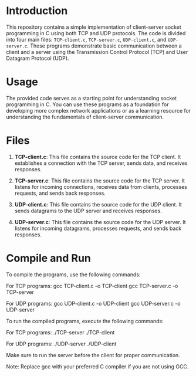 # Introduction
This repository contains a simple implementation of client-server socket programming in C using both TCP and UDP protocols. The code is divided into four main files: `TCP-client.c`, `TCP-server.c`, `UDP-client.c`, and `UDP-server.c`. These programs demonstrate basic communication between a client and a server using the Transmission Control Protocol (TCP) and User Datagram Protocol (UDP).

# Usage
The provided code serves as a starting point for understanding socket programming in C. You can use these programs as a foundation for developing more complex network applications or as a learning resource for understanding the fundamentals of client-server communication.

# Files
1. **TCP-client.c**: This file contains the source code for the TCP client. It establishes a connection with the TCP server, sends data, and receives responses.

2. **TCP-server.c**: This file contains the source code for the TCP server. It listens for incoming connections, receives data from clients, processes requests, and sends back responses.

3. **UDP-client.c**: This file contains the source code for the UDP client. It sends datagrams to the UDP server and receives responses.

4. **UDP-server.c**: This file contains the source code for the UDP server. It listens for incoming datagrams, processes requests, and sends back responses.

# Compile and Run
To compile the programs, use the following commands:

For TCP programs:
gcc TCP-client.c -o TCP-client
gcc TCP-server.c -o TCP-server

For UDP programs:
gcc UDP-client.c -o UDP-client
gcc UDP-server.c -o UDP-server

To run the compiled programs, execute the following commands:

For TCP programs:
./TCP-server
./TCP-client

For UDP programs:
./UDP-server
./UDP-client

Make sure to run the server before the client for proper communication.

Note: Replace gcc with your preferred C compiler if you are not using GCC.
